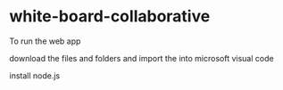 # white-board-collaborative
To run the web app


download the files and folders and import the into microsoft visual code


install node.js
